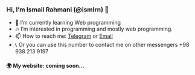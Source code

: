 ### Hi, I’m Ismail Rahmani (@ismlrn) 👋

 
- 🌱 I’m currently learning Web programming
- 🔥 I’m interested in programming and mostly web programming.
- 📫 How to reach me: [Telegram](https://t.me/ismlr) or [Email](mailto:ismail.rahmanikhah@gmail.com)
- 📞 Or you can use this number to contact me on other messengers +98 938 213 9197

#### 🌍 My website: coming soon...

<!---
ismlrn/ismlrn is a ✨ special ✨ repository because its `README.md` (this file) appears on your GitHub profile.
You can click the Preview link to take a look at your changes.
--->
